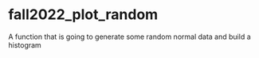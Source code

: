 # fall2022_plot_random
A function that is going to generate some random normal data and build a histogram 
